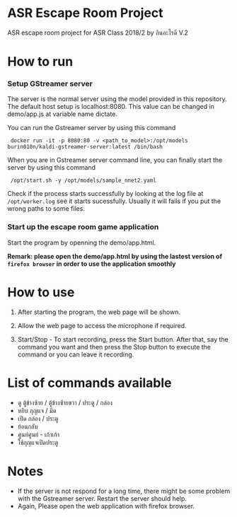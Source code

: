 ASR Escape Room Project
===
ASR escape room project for ASR Class 2018/2 by กินอะไรดี V.2

# How to run

### Setup GStreamer server
The server is the normal server using the model provided in this repository. The default host setup is localhost:8080. This value can be changed in demo/app.js at variable name dictate.

You can run the Gstreamer server by using this command

` docker run -it -p 8080:80 -v <path_to_model>:/opt/models burin010n/kaldi-gstreamer-server:latest /bin/bash`

When you are in Gstreamer server command line, you can finally start the server by using this command

` /opt/start.sh -y /opt/models/sample_nnet2.yaml`

Check if the process starts successfully by looking at the log file at `/opt/worker.log` see it starts sucessfully. Usually it will fails if you put the wrong paths to some files.

### Start up the escape room game application
Start the program by openning the demo/app.html.

**Remark: please open the demo/app.html by using the lastest version of `firefox browser` in order to use the application smoothly**

# How to use
1.  After starting the program, the web page will be shown.

2.  Allow the web page to access the microphone if required.

3.  Start/Stop - To start recording, press the Start button. After that, say the command you want and then press the Stop button to execute the command or you can leave it recording.

# List of commands available
- ดู ตู้ข้างซ้าย / ตู้ข้างซ้ายขวา / ประตู / กล่อง
- หยิบ กุญแจ / มีด
- เปิด กล่อง / ประตู			
- ย้อนกลับ
- ศูนย์ศูนย์ - เก้าเก้า
- ใช้กุญแจเปิดประตู

# Notes

- If the server is not respond for a long time, there might be some problem with the Gstreamer server. Restart the server should help.
- Again, Please open the web application with firefox browser.

